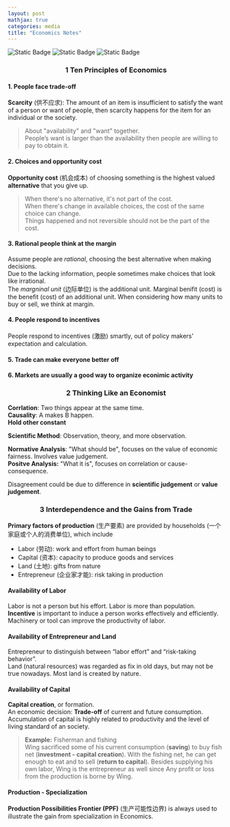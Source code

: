 ```yaml
---
layout: post
mathjax: true
categories: media
title: "Economics Notes"
---
```


![Static Badge](https://img.shields.io/badge/Category-Notes-blue) ![Static Badge](https://img.shields.io/badge/Subject-Common_Core-yellow) ![Static Badge](https://img.shields.io/badge/In_progress-orange) 

### <center>1 Ten Principles of Economics</center>
#### **1. People face trade-off**           
**Scarcity** (供不应求): The amount of an item is insufficient to satisfy the want of a person or want of people, then scarcity happens for the item for an individual or the society.       
> About "availability" and "want" together.        
> People’s want is larger than the availability then people are willing to pay to obtain it.      

#### **2. Choices and opportunity cost**        
**Opportunity cost** (机会成本) of choosing something is the highest valued **alternative** that you give up.
> When there's no alternative, it's not part of the cost.     
> When there's change in available choices, the cost of the same choice can change.    
> Things happened and not reversible should not be the part of the cost.    

#### **3. Rational people think at the margin**       
Assume people are *rational*, choosing the best alternative when making decisions.    
Due to the lacking information, people sometimes make choices that look like irrational.    
The *margninal unit* (边际单位) is the additional unit. Marginal benifit (cost) is the benefit (cost) of an additional unit. When considering how many units to buy or sell, we think at margin.

#### **4. People respond to incentives**       
People respond to incentives (激励) smartly, out of policy makers' expectation and calculation.

#### **5. Trade can make everyone better off** 

#### **6. Markets are usually a good way to organize econimic activity**

### <center>2  Thinking Like an Economist</center>
**Corrlation**: Two things appear at the same time.       
**Causality**: A makes B happen.     
**Hold other constant**

**Scientific Method**: Observation, theory, and more observation.      

**Normative Analysis**: "What should be", focuses on the value of economic fairness. Involves value judgement.        
**Positve Analysis:** "What it is", focuses on correlation or cause-consequence.

Disagreement could be due to difference in **scientific judgement** or **value judgement**.

### <center>3  Interdependence and the Gains from Trade</center>
**Primary factors of production** (生产要素) are provided by households (一个家庭或个人的消费单位), which include
* Labor (劳动): work and effort from human beings
* Capital (资本): capacity to produce goods and services
* Land (土地): gifts from nature
* Entrepreneur (企业家才能): risk taking in production 

#### Availability of Labor
Labor is not a person but his effort. Labor is more than population.     
**Incentive** is important to induce a person works effectively and efficiently.    
Machinery or tool can improve the productivity of labor.    

#### Availability of Entrepreneur and Land
Entrepreneur to distinguish between “labor effort” and “risk-taking behavior”.    
Land (natural resources) was regarded as fix in old days, but may not be true nowadays. Most land is created by nature.      

#### Availability of Capital
**Capital creation**, or formation.     
An economic decision: **Trade-off** of current and future consumption.      
Accumulation of capital is highly related to productivity and the level of living standard of an society.
> **Example:** Fisherman and fishing     
>  Wing sacrificed some of his current consumption (**saving**) to buy fish net (**investment - capital creation**). With the fishing net, he can get enough to eat and to sell (**return to capital**). Besides supplying his own labor, Wing is the entrepreneur as well since Any profit or loss from the production is borne by Wing.

#### Production - Specialization
**Production Possibilities Frontier (PPF)** (生产可能性边界) is always used to illustrate the gain from specialization in Economics.
